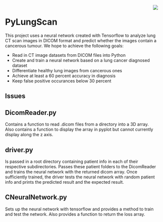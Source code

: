 <img src="https://thumb7.shutterstock.com/display_pic_with_logo/167811904/767060047/stock-photo-portrait-of-doctor-in-blue-uniform-with-his-thumbs-up-isolated-over-white-background-people-767060047.jpg" align="right"/>

# PyLungScan
This project uses a neural network created with Tensorflow to analyze lung CT 
scan images in DICOM format and predict whether the images contain a cancerous tumour.
We hope to achieve the following goals:
 * Read in CT image datasets from DICOM files into Python
 * Create and train a neural network based on a lung cancer diagnosed dataset
 * Differentiate healthy lung images from cancerous ones
 * Achieve at least a 60 percent accuracy in diagnosis
 * Keep false positive occurances below 30 percent

## Issues

## DicomReader.py
Contains a function to read .dicom files from a directory into a 3D array. Also 
contains a function to display the array in pyplot but cannot currently display 
along the z axis.

## driver.py
Is passed in a root directory containing patient info in each of their respective 
subdirectories. Passes these patient folders to the DicomReader and trains the 
neural network with the returned dicom array. Once sufficiently trained, the driver
tests the neural network with random patient info and prints the predicted result and
the expected result.

## CNeuralNetwork.py
Sets up the neural network with tensorflow and provides a method to train and test the 
network. Also provides a function to return the loss array.
